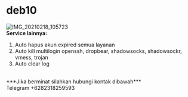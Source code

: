 # deb10
![IMG_20210218_105723](https://user-images.githubusercontent.com/56117745/108409173-71fc9800-7258-11eb-9498-167a78b8ec57.jpg)
<br>
**Service lainnya:**
1. Auto hapus akun expired semua layanan
2. Auto kill multilogin openssh, dropbear, shadowsocks, shadowsockr, vmess, trojan
3. Auto clear log
<br>
***Jika berminat silahkan hubungi kontak dibawah***
<br>
Telegram +6282318259593
